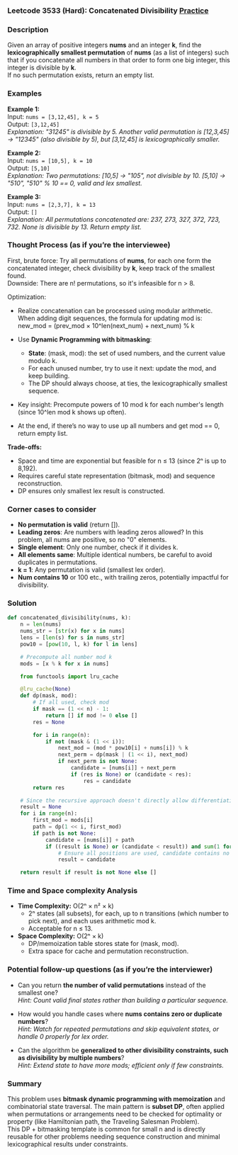 ### Leetcode 3533 (Hard): Concatenated Divisibility [Practice](https://leetcode.com/problems/concatenated-divisibility)

### Description  
Given an array of positive integers **nums** and an integer **k**, find the **lexicographically smallest permutation** of **nums** (as a list of integers) such that if you concatenate all numbers in that order to form one big integer, this integer is divisible by **k**.  
If no such permutation exists, return an empty list.

### Examples  

**Example 1:**  
Input: `nums = [3,12,45], k = 5`  
Output: `[3,12,45]`  
*Explanation: "31245" is divisible by 5. Another valid permutation is [12,3,45] → "12345" (also divisible by 5), but [3,12,45] is lexicographically smaller.*

**Example 2:**  
Input: `nums = [10,5], k = 10`  
Output: `[5,10]`  
*Explanation: Two permutations: [10,5] → "105", not divisible by 10. [5,10] → "510", "510" % 10 == 0, valid and lex smallest.*

**Example 3:**  
Input: `nums = [2,3,7], k = 13`  
Output: `[]`  
*Explanation: All permutations concatenated are: 237, 273, 327, 372, 723, 732. None is divisible by 13. Return empty list.*


### Thought Process (as if you’re the interviewee)  
First, brute force: Try all permutations of **nums**, for each one form the concatenated integer, check divisibility by **k**, keep track of the smallest found.  
Downside: There are n! permutations, so it's infeasible for n > 8.

Optimization:
- Realize concatenation can be processed using modular arithmetic. When adding digit sequences, the formula for updating mod is:  
  new_mod = (prev_mod × 10^len(next_num) + next_num) % k  
- Use **Dynamic Programming with bitmasking**:  
    - **State**: (mask, mod): the set of used numbers, and the current value modulo k.
    - For each unused number, try to use it next: update the mod, and keep building.
    - The DP should always choose, at ties, the lexicographically smallest sequence.

- Key insight: Precompute powers of 10 mod k for each number's length (since 10^len mod k shows up often).
- At the end, if there’s no way to use up all numbers and get mod == 0, return empty list.

**Trade-offs:**  
- Space and time are exponential but feasible for n ≤ 13 (since 2ⁿ is up to 8,192).
- Requires careful state representation (bitmask, mod) and sequence reconstruction.
- DP ensures only smallest lex result is constructed.


### Corner cases to consider  
- **No permutation is valid** (return []).
- **Leading zeros**: Are numbers with leading zeros allowed? In this problem, all nums are positive, so no "0" elements.
- **Single element**: Only one number, check if it divides k.
- **All elements same**: Multiple identical numbers, be careful to avoid duplicates in permutations.
- **k = 1**: Any permutation is valid (smallest lex order).
- **Num contains 10** or 100 etc., with trailing zeros, potentially impactful for divisibility.


### Solution

```python
def concatenated_divisibility(nums, k):
    n = len(nums)
    nums_str = [str(x) for x in nums]
    lens = [len(s) for s in nums_str]
    pow10 = [pow(10, l, k) for l in lens]

    # Precompute all number mod k
    mods = [x % k for x in nums]

    from functools import lru_cache

    @lru_cache(None)
    def dp(mask, mod):
        # If all used, check mod
        if mask == (1 << n) - 1:
            return [] if mod != 0 else []
        res = None

        for i in range(n):
            if not (mask & (1 << i)):
                next_mod = (mod * pow10[i] + nums[i]) % k
                next_perm = dp(mask | (1 << i), next_mod)
                if next_perm is not None:
                    candidate = [nums[i]] + next_perm
                    if (res is None) or (candidate < res):
                        res = candidate
        return res

    # Since the recursive approach doesn't directly allow differentiating between invalid and valid solutions, define a wrapper
    result = None
    for i in range(n):
        first_mod = mods[i]
        path = dp(1 << i, first_mod)
        if path is not None:
            candidate = [nums[i]] + path
            if ((result is None) or (candidate < result)) and sum(1 for x in candidate if x != []) == n:
                # Ensure all positions are used, candidate contains no empty sublists.
                result = candidate

    return result if result is not None else []
```

### Time and Space complexity Analysis  

- **Time Complexity:** O(2ⁿ × n² × k)  
    - 2ⁿ states (all subsets), for each, up to n transitions (which number to pick next), and each uses arithmetic mod k.
    - Acceptable for n ≤ 13.
- **Space Complexity:** O(2ⁿ × k)  
    - DP/memoization table stores state for (mask, mod).
    - Extra space for cache and permutation reconstruction.


### Potential follow-up questions (as if you’re the interviewer)  

- Can you return **the number of valid permutations** instead of the smallest one?  
  *Hint: Count valid final states rather than building a particular sequence.*

- How would you handle cases where **nums contains zero or duplicate numbers**?  
  *Hint: Watch for repeated permutations and skip equivalent states, or handle 0 properly for lex order.*

- Can the algorithm be **generalized to other divisibility constraints, such as divisibility by multiple numbers**?  
  *Hint: Extend state to have more mods; efficient only if few constraints.*

### Summary
This problem uses **bitmask dynamic programming with memoization** and combinatorial state traversal. The main pattern is **subset DP**, often applied when permutations or arrangements need to be checked for optimality or property (like Hamiltonian path, the Traveling Salesman Problem).  
This DP + bitmasking template is common for small n and is directly reusable for other problems needing sequence construction and minimal lexicographical results under constraints.